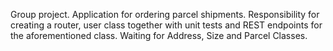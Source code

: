 Group project. Application for ordering parcel shipments. Responsibility for creating a router,
user class together with unit tests and REST endpoints for the aforementioned class. Waiting for Address, Size and Parcel Classes.
